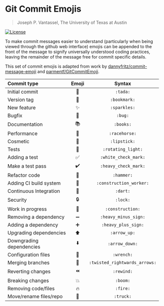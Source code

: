 # Git Commit Emojis

> Joseph P. Vantassel, The University of Texas at Austin

[![License](https://img.shields.io/badge/license-CC--By--SA--4.0-brightgreen.svg)](https://github.com/jpvantassel/git-course/blob/master/LICENSE.md)

To make commit messages easier to understand (particularly when being viewed
through the github web interface) emojis can be appended to the front of the
message to signify universally understood coding practices, leaving the
remainder of the message free for commit specific details.

This set of commit emojis is adapted from work by
[dannyfritz/commit-message-emoji](https://github.com/dannyfritz/commit-message-emoji)
and [parmentf/GitCommitEmoji](https://gist.github.com/parmentf/035de27d6ed1dce0b36a).

| Commit type                | Emoji                        | Syntax                        |
|:---------------------------|:----------------------------:|:-----------------------------:|
| Initial commit             | :tada:                       | `:tada:`                      |
| Version tag                | :bookmark:                   | `:bookmark:`                  |
| New feature                | :sparkles:                   | `:sparkles:`                  |
| Bugfix                     | :bug:                        | `:bug:`                       |
| Documentation              | :books:                      | `:books:`                     |
| Performance                | :racehorse:                  | `:racehorse:`                 |
| Cosmetic                   | :lipstick:                   | `:lipstick:`                  |
| Tests                      | :rotating_light:             | `:rotating_light:`            |
| Adding a test              | :white_check_mark:           | `:white_check_mark:`          |
| Make a test pass           | :heavy_check_mark:           | `:heavy_check_mark:`          |
| Refactor code              | :hammer:                     | `:hammer:`                    |
| Adding CI build system     | :construction_worker:        | `:construction_worker:`       |
| Continuous Integration     | :dart:                       | `:dart:`                      |
| Security                   | :lock:                       | `:lock:`                      |
| Work in progress           | :construction:               | `:construction:`              |
| Removing a dependency      | :heavy_minus_sign:           | `:heavy_minus_sign:`          |
| Adding a dependency        | :heavy_plus_sign:            | `:heavy_plus_sign:`           |
| Upgrading dependencies     | :arrow_up:                   | `:arrow_up:`                  |
| Downgrading dependencies   | :arrow_down:                 | `:arrow_down:`                |
| Configuration files        | :wrench:                     | `:wrench:`                    |
| Merging branches           | :twisted_rightwards_arrows:  | `:twisted_rightwards_arrows:` |
| Reverting changes          | :rewind:                     | `:rewind:`                    |
| Breaking changes           | :boom:                       | `:boom:`                      |
| Removing code/files        | :fire:                       | `:fire:`                      |
| Move/rename files/repo     | :truck:                      | `:truck:`                     |
